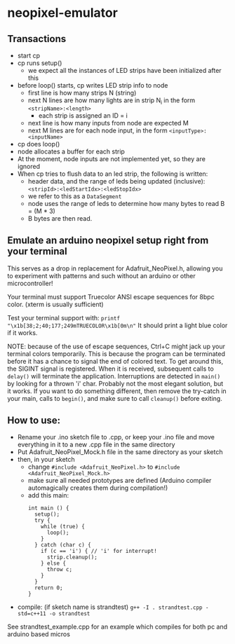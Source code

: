 # neopixel-emulator

## Transactions

* start cp
* cp runs setup()
  * we expect all the instances of LED strips have been initialized after this
* before loop() starts, cp writes LED strip info to node
  * first line is how many strips N (string)
  * next N lines are how many lights are in strip N<sub>i</sub> in the form `<stripName>:<length>`
    * each strip is assigned an ID = i
  * next line is how many inputs from node are expected M
  * next M lines are for each node input, in the form `<inputType>:<inputName>`
* cp does loop()
* node allocates a buffer for each strip
* At the moment, node inputs are not implemented yet, so they are ignored
* When cp tries to flush data to an led strip, the following is written:
  * header data, and the range of leds being updated (inclusive): `<stripId>:<ledStartIdx>:<ledStopIdx>`
  * we refer to this as a `DataSegment`
  * node uses the range of leds to determine how many bytes to read B = (M * 3)
  * B bytes are then read.

## Emulate an arduino neopixel setup right from your terminal

This serves as a drop in replacement for Adafruit_NeoPixel.h, allowing you to experiment with patterns and such without an arduino or other microcontroller!

Your terminal must support Truecolor ANSI escape sequences for 8bpc color. (xterm is usually sufficient)


Test your terminal support with: `printf "\x1b[38;2;40;177;249mTRUECOLOR\x1b[0m\n"`
It should print a light blue color if it works.

  NOTE: because of the use of escape sequences, Ctrl+C might jack up your
  terminal colors temporarily. This is because the program can be terminated
  before it has a chance to signal the end of colored text.
  To get around this, the SIGINT signal is registered. When it is received,
  subsequent calls to `delay()` will terminate the application.
  Interruptions are detected in `main()` by looking for a thrown
  'i' char. Probably not the most elegant solution, but it works.
  If you want to do something different, then remove the try-catch in your main,
  calls to `begin()`, and make sure to call `cleanup()` before exiting.

  ## How to use:

  * Rename your .ino sketch file to .cpp, or keep your .ino file and move everything in it to a new .cpp file in the same directory
  * Put Adafruit_NeoPixel_Mock.h file in the same directory as your sketch
  * then, in your sketch
      - change `#include <Adafruit_NeoPixel.h>` to `#include <Adafruit_NeoPixel_Mock.h>`
      - make sure all needed prototypes are defined (Arduino compiler
        automagically creates them during compilation!)
      - add this main:
        ```
        int main () {
          setup();
          try {
            while (true) {
              loop();
            }
          } catch (char c) {
            if (c == 'i') { // 'i' for interrupt!
              strip.cleanup();
            } else {
              throw c;
            }
          }
          return 0;
        }
        ```
  * compile: (if sketch name is strandtest) `g++ -I . strandtest.cpp -std=c++11 -o strandtest`
  
See strandtest_example.cpp for an example which compiles for both pc and arduino based micros
